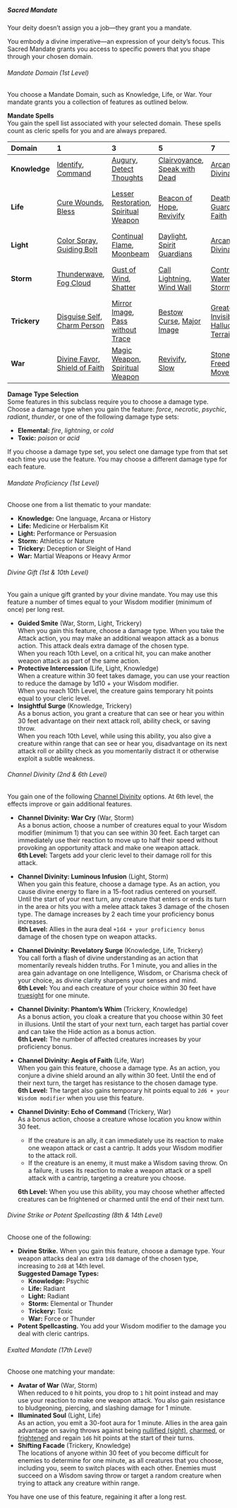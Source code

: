 ##### Sacred Mandate

Your deity doesn’t assign you a job—they grant you a mandate.

You embody a divine imperative—an expression of your deity’s focus.
This Sacred Mandate grants you access to specific powers that you shape through your chosen domain.

###### Mandate Domain (1st Level)

You choose a Mandate Domain, such as Knowledge, Life, or War.
Your mandate grants you a collection of features as outlined below.

**Mandate Spells**
\
You gain the spell list associated with your selected domain.
These spells count as cleric spells for you and are always prepared.

| Domain        | 1 | 3 | 5 | 7 | 9 |
|:--------------|:--|:--|:--|:--|:--|
| **Knowledge** | [Identify](#Identify_identify), [Command](#Command_command) | [Augury](#Augury_augury), [Detect Thoughts](#Detect_Thoughts_detect_thoughts) | [Clairvoyance](#Clairvoyance_clairvoyance), [Speak with Dead](#Speak_with_Dead_speak_with_dead) | [Arcane Eye](#Arcane_Eye_arcane_eye), [Divination](#Divination_divination) | [Legend Lore](#Legend_Lore_legend_lore), [Scrying](#Scrying_scrying) |
| **Life**      | [Cure Wounds](#Cure_Wounds_cure_wounds), [Bless](#Bless_bless) | [Lesser Restoration](#Lesser_Restoration_lesser_restoration), [Spiritual Weapon](#Spiritual_Weapon_spiritual_weapon) | [Beacon of Hope](#Beacon_of_Hope_beacon_of_hope), [Revivify](#Revivify_revivify) | [Death Ward](#Death_Ward_death_ward), [Guardian of Faith](#Guardian_of_Faith_guardian_of_faith) | [Mass Cure Wounds](#Mass_Cure_Wounds_mass_cure_wounds), [Raise Dead](#Raise_Dead_raise_dead) |
| **Light**     | [Color Spray](#Color_Spray_color_spray), [Guiding Bolt](#Guiding_Bolt_guiding_bolt) | [Continual Flame](#Continual_Flame_continual_flame), [Moonbeam](#Moonbeam_moonbeam) | [Daylight](#Daylight_daylight), [Spirit Guardians](#Spirit_Guardians_spirit_guardians) | [Arcane Eye](#Arcane_Eye_arcane_eye), [Divination](#Divination_divination) | [Dream](#Dream_dream), [Scrying](#Scrying_scrying) |
| **Storm**     | [Thunderwave](#Thunderwave_thunderwave), [Fog Cloud](#Fog_Cloud_fog_cloud) | [Gust of Wind](#Gust_of_Wind_gust_of_wind), [Shatter](#Shatter_shatter) | [Call Lightning](#Call_Lightning_call_lightning), [Wind Wall](#Wind_Wall_wind_wall) | [Control Water](#Control_Water_control_water), [Ice Storm](#Ice_Storm_ice_storm) | [Control Weather](#Control_Weather_control_weather), [Flame Strike](#Flame_Strike_flame_strike) |
| **Trickery**  | [Disguise Self](#Disguise_Self_disguise_self), [Charm Person](#Charm_Person_charm_person) | [Mirror Image](#Mirror_Image_mirror_image), [Pass without Trace](#Pass_without_Trace_pass_without_trace) | [Bestow Curse](#Bestow_Curse_bestow_curse), [Major Image](#Major_Image_major_image) | [Greater Invisibility](#Greater_Invisibility_greater_invisibility), [Hallucinatory Terrain](#Hallucinatory_Terrain_hallucinatory_terrain) | [Mislead](#Mislead_mislead), [Seeming](#Seeming_seeming) |
| **War**       | [Divine Favor](#Divine_Favor_divine_favor), [Shield of Faith](#Shield_of_Faith_shield_of_faith) | [Magic Weapon](#Magic_Weapon_magic_weapon), [Spiritual Weapon](#Spiritual_Weapon_spiritual_weapon) | [Revivify](#Revivify_revivify), [Slow](#Slow_slow) | [Stoneskin](#Stoneskin_stoneskin), [Freedom of Movement](#Freedom_of_Movement_freedom_of_movement) | [Hold Monster](#Hold_Monster_hold_monster), [Flame Strike](#Flame_Strike_flame_strike) |

**Damage Type Selection**
\
Some features in this subclass require you to choose a damage type.
Choose a damage type when you gain the feature: _force_, _necrotic_, _psychic_, _radiant_, _thunder_, or one of the following damage type sets:

- **Elemental:** _fire_, _lightning_, or _cold_
- **Toxic:** _poison_ or _acid_

If you choose a damage type set, you select one damage type from that set each time you use the feature.
You may choose a different damage type for each feature.

###### Mandate Proficiency (1st Level)

Choose one from a list thematic to your mandate:

- **Knowledge:** One language, Arcana or History
- **Life:** Medicine or Herbalism Kit
- **Light:** Performance or Persuasion
- **Storm:** Athletics or Nature
- **Trickery:** Deception or Sleight of Hand
- **War:** Martial Weapons or Heavy Armor

###### Divine Gift (1st & 10th Level)

You gain a unique gift granted by your divine mandate.
You may use this feature a number of times equal to your Wisdom modifier (minimum of once) per long rest.

- **Guided Smite** (War, Storm, Light, Trickery)
  \
  When you gain this feature, choose a damage type.
  When you take the Attack action, you may make an additional weapon attack as a bonus action.
  This attack deals extra damage of the chosen type.
  \
  When you reach 10th Level, on a critical hit, you can make another weapon attack as part of the same action.
- **Protective Intercession** (Life, Light, Knowledge)
  \
  When a creature within 30 feet takes damage, you can use your reaction to reduce the damage by 1d10 + your Wisdom modifier.
  \
  When you reach 10th Level, the creature gains temporary hit points equal to your cleric level.
- **Insightful Surge** (Knowledge, Trickery)
  \
  As a bonus action, you grant a creature that can see or hear you within 30 feet advantage on their next attack roll, ability check, or saving throw.
  \
  When you reach 10th Level, while using this ability, you also give a creature within range that can see or hear you, disadvantage on its next attack roll or ability check as you momentarily distract it or otherwise exploit a subtle weakness.

###### Channel Divinity (2nd & 6th Level)

You gain one of the following [Channel Divinity](#Cleric_channel_divinity) options.
At 6th level, the effects improve or gain additional features.

- **Channel Divinity: War Cry** (War, Storm)
  \
  As a bonus action, choose a number of creatures equal to your Wisdom modifier (minimum 1) that you can see within 30 feet.
  Each target can immediately use their reaction to move up to half their speed without provoking an opportunity attack and make one weapon attack.
  \
  **6th Level:**
  Targets add your cleric level to their damage roll for this attack.
- **Channel Divinity: Luminous Infusion** (Light, Storm)
  \
  When you gain this feature, choose a damage type.
  As an action, you cause divine energy to flare in a 15-foot radius centered on yourself.
  Until the start of your next turn, any creature that enters or ends its turn in the area or hits you with a melee attack takes 3 damage of the chosen type.
  The damage increases by 2 each time your proficiency bonus increases.
  \
  **6th Level:**
  Allies in the aura deal `+1d4 + your proficiency bonus` damage of the chosen type on weapon attacks.
- **Channel Divinity: Revelatory Surge** (Knowledge, Life, Trickery)
  \
  You call forth a flash of divine understanding as an action that momentarily reveals hidden truths.
  For 1 minute, you and allies in the area gain advantage on one Intelligence, Wisdom, or Charisma check of your choice, as divine clarity sharpens your senses and mind.
  \
  **6th Level:**
  You and each creature of your choice within 30 feet have [truesight](#Exploration_Environment_truesight) for one minute.
- **Channel Divinity: Phantom’s Whim** (Trickery, Knowledge)
  \
  As a bonus action, you cloak a creature that you choose within 30 feet in illusions.
  Until the start of your next turn, each target has partial cover and can take the Hide action as a bonus action.
  \
  **6th Level:**
  The number of affected creatures increases by your proficiency bonus.
- **Channel Divinity: Aegis of Faith** (Life, War)
  \
  When you gain this feature, choose a damage type.
  As an action, you conjure a divine shield around an ally within 30 feet.
  Until the end of their next turn, the target has resistance to the chosen damage type.
  \
  **6th Level:**
  The target also gains temporary hit points equal to `2d6 + your Wisdom modifier` when you use this feature.
- **Channel Divinity: Echo of Command** (Trickery, War)
  \
  As a bonus action, choose a creature whose location you know within 30 feet.
  - If the creature is an ally, it can immediately use its reaction to make one weapon attack or cast a cantrip.
    It adds your Wisdom modifier to the attack roll.
  - If the creature is an enemy, it must make a Wisdom saving throw.
    On a failure, it uses its reaction to make a weapon attack or a spell attack with a cantrip, targeting a creature you choose.

  **6th Level:**
  When you use this ability, you may choose whether affected creatures can be frightened or charmed until the end of their next turn.

###### Divine Strike or Potent Spellcasting (8th & 14th Level)

Choose one of the following:

- **Divine Strike.**
  When you gain this feature, choose a damage type.
  Your weapon attacks deal an extra `1d8` damage of the chosen type, increasing to `2d8` at 14th level.
  \
  **Suggested Damage Types:**
  - **Knowledge:** Psychic
  - **Life:** Radiant
  - **Light:** Radiant
  - **Storm:** Elemental or Thunder
  - **Trickery:** Toxic
  - **War:** Force or Thunder
- **Potent Spellcasting.**
  You add your Wisdom modifier to the damage you deal with cleric cantrips.

###### Exalted Mandate (17th Level)

Choose one matching your mandate:

- **Avatar of War** (War, Storm)
  \
  When reduced to `0` hit points, you drop to `1` hit point instead and may use your reaction to make one weapon attack.
  You also gain resistance to bludgeoning, piercing, and slashing damage for 1 minute.
- **Illuminated Soul** (Light, Life)
  \
  As an action, you emit a 30-foot aura for 1 minute.
  Allies in the area gain advantage on saving throws against being [nullified (sight)](#Conditions_nullified), [charmed](#Conditions_charmed), or [frightened](#Conditions_frightened) and regain `1d6` hit points at the start of their turns.
- **Shifting Facade** (Trickery, Knowledge)
  \
  The locations of anyone within 30 feet of you become difficult for enemies to determine for one minute, as all creatures that you choose, including you, seem to switch places with each other.
  Enemies must succeed on a Wisdom saving throw or target a random creature when trying to attack any creature within range.

You have one use of this feature, regaining it after a long rest.
